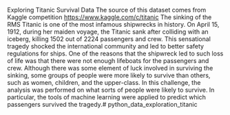 Exploring Titanic Survival Data
The source of this dataset comes from Kaggle competition https://www.kaggle.com/c/titanic
The sinking of the RMS Titanic is one of the most infamous shipwrecks in history. 
On April 15, 1912, during her maiden voyage, the Titanic sank after colliding with an iceberg, killing 1502 out of 2224 passengers and crew.
 This sensational tragedy shocked the international community and led to better safety regulations for ships.
One of the reasons that the shipwreck led to such loss of life was that there were not enough lifeboats for the 
passengers and crew. Although there was some element of luck involved in surviving the sinking, some groups of 
people were more likely to survive than others, such as women, children, and the upper-class.
In this challenge, the analysis was performed on what sorts of people were likely to survive.
 In particular, the tools of machine learning were applied to predict which passengers survived the tragedy.# python_data_exploration_titanic
